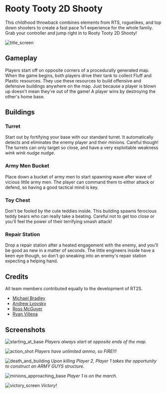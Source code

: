 # Rooty Tooty 2D Shooty
This childhood throwback combines elements from RTS, roguelikes, and top down shooters to create a fast pace 1v1 experience for the whole family. Grab your controller and jump right in to Rooty Tooty 2D Shooty!

![title_screen](https://github.com/Magnum-Opus-2-0/Rooty-Tooty-2D-Shooty/blob/RyanVillena/update-readme-images/images_README/title_screen.png?raw=true)

## Gameplay
Players start off on opposite corners of a procedurally generated map. When the game begins, both players drive their tank to collect Fluff and Plastic resources. They use these resources to build offensive and defensive buildings anywhere on the map. Just because a player is blown up doesn't mean they're out of the game! A player wins by destroying the other's home base.

## Buildings
### Turret
Start out by fortifying your base with our standard turret. It automatically detects and eliminates the enemy player and their minions. Careful though! The turrets can only target so close, and have a very exploitable weakness *wink wink nudge nudge*.

### Army Men Bucket
Place down a bucket of army men to start spawning wave after wave of vicious little army men. The player can command them to either attack or defend, so having a good tactical mind is key.

### Toy Chest
Don't be fooled by the cute teddies inside. This building spawns ferocious teddy bears who can really take a beating. Careful not to get too close or you'll feel the power of their terrifying smash attack!

### Repair Station
Drop a repair station after a heated engagement with the enemy, and you'll be good as new in a matter of seconds. The little engineers inside have a keen eye though, so don't go sneaking into an enemy's repair station expecting a helping hand.

## Credits
All team members contributed equally to the development of RT2S.

* [Michael Bradley](https://github.com/MichaelJBradley)
* [Andrew Lvovsky](https://github.com/borninla)
* [Ross McGuyer](https://github.com/RAMcGuyer)
* [Ryan Villena](https://github.com/RyanVillenaUCR)

## Screenshots

![starting_at_base](https://github.com/Magnum-Opus-2-0/Rooty-Tooty-2D-Shooty/blob/RyanVillena/update-readme-images/images_README/starting_at_base.png?raw=true)
*Players always start at opposite ends of the map.*

![action_shot](https://github.com/Magnum-Opus-2-0/Rooty-Tooty-2D-Shooty/blob/RyanVillena/update-readme-images/images_README/action_shot.png?raw=true)
*Players have unlimited ammo, so FIRE!!!*

![death_and_building](https://github.com/Magnum-Opus-2-0/Rooty-Tooty-2D-Shooty/blob/RyanVillena/update-readme-images/images_README/death_and_building.png?raw=true)
*Upon killing Player 2, Player 1 takes the opportunity to construct an ARMY GUYS structure.*

![minions_approaching_base](https://github.com/Magnum-Opus-2-0/Rooty-Tooty-2D-Shooty/blob/RyanVillena/update-readme-images/images_README/minions_approaching_base.png?raw=true)
*Player 1 is on the march.*

![victory_screen](https://github.com/Magnum-Opus-2-0/Rooty-Tooty-2D-Shooty/blob/RyanVillena/update-readme-images/images_README/victory_screen.png?raw=true)
*Victory!*



